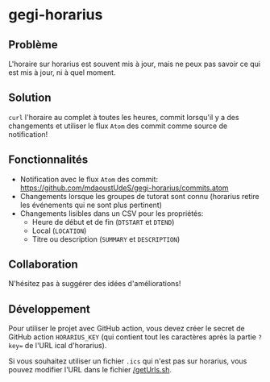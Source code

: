 # gegi-horarius

## Problème

L'horaire sur horarius est souvent mis à jour, mais ne peux pas savoir ce qui est mis à jour, ni à quel moment.

## Solution

`curl` l'horaire au complet à toutes les heures, commit lorsqu'il y a des changements et utiliser le flux `Atom` des commit comme source de notification!

## Fonctionnalités

- Notification avec le flux `Atom` des commit: https://github.com/mdaoustUdeS/gegi-horarius/commits.atom
- Changements lorsque les groupes de tutorat sont connu (horarius retire les événements qui ne sont plus pertinent)
- Changements lisibles dans un CSV pour les propriétés:
  - Heure de début et de fin (`DTSTART` et `DTEND`)
  - Local (`LOCATION`)
  - Titre ou description (`SUMMARY` et `DESCRIPTION`)

## Collaboration

N'hésitez pas à suggérer des idées d'améliorations!

## Développement

Pour utiliser le projet avec GitHub action, vous devez créer le secret de GitHub action `HORARIUS_KEY` (qui contient tout les caractères après la partie `?key=` de l'URL ical d'horarius).

Si vous souhaitez utiliser un fichier `.ics` qui n'est pas sur horarius, vous pouvez modifier l'URL dans le fichier [/getUrls.sh](/getUrls.sh).
